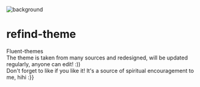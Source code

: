 ![background](https://user-images.githubusercontent.com/108963756/188400696-5e9d5338-d7e3-438d-91d0-9fd02c70988f.png)
# refind-theme
Fluent-themes\
The theme is taken from many sources and redesigned, will be updated regularly, anyone can edit! :))\
Don't forget to like if you like it! It's a source of spiritual encouragement to me, hihi :}}
